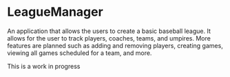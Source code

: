 # LeagueManager
An application that allows the users to create a basic baseball league. It allows for the user to track players, coaches, teams, and umpires. More features are planned
such as adding and removing players, creating games, viewing all games scheduled for a team, and more.

This is a work in progress
